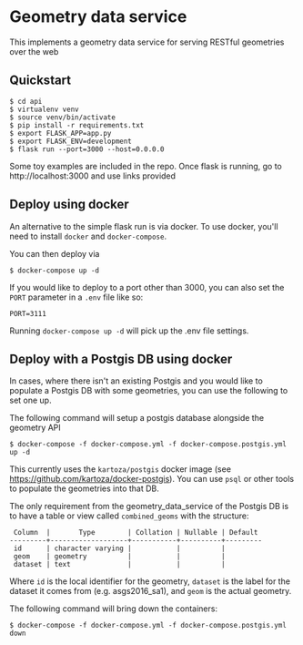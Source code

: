 # Geometry data service

This implements a geometry data service for serving RESTful geometries over the web

## Quickstart 
```
$ cd api
$ virtualenv venv
$ source venv/bin/activate
$ pip install -r requirements.txt
$ export FLASK_APP=app.py
$ export FLASK_ENV=development
$ flask run --port=3000 --host=0.0.0.0
```

Some toy examples are included in the repo. Once flask is running, go to http://localhost:3000 and use links provided

## Deploy using docker

An alternative to the simple flask run is via docker. To use docker, you'll need to install `docker` and `docker-compose`.

You can then deploy via
```
$ docker-compose up -d
```

If you would like to deploy to a port other than 3000, you can also set the `PORT` parameter in a `.env` file like so:
```
PORT=3111
```

Running `docker-compose up -d` will pick up the .env file settings.

## Deploy with a Postgis DB using docker 

In cases, where there isn't an existing Postgis and you would like to populate a Postgis DB with
some geometries, you can use the following to set one up.

The following command will setup a postgis database alongside the geometry API
```
$ docker-compose -f docker-compose.yml -f docker-compose.postgis.yml up -d
```

This currently uses the `kartoza/postgis` docker image (see https://github.com/kartoza/docker-postgis).
You can use `psql` or other tools to populate the geometries into that DB.

The only requirement from the geometry_data_service of the Postgis DB 
is to have a table or view called `combined_geoms` with the structure:
```
 Column  |       Type        | Collation | Nullable | Default 
---------+-------------------+-----------+----------+---------
 id      | character varying |           |          | 
 geom    | geometry          |           |          | 
 dataset | text              |           |          | 
```

Where `id` is the local identifier for the geometry, `dataset` is the label for the dataset it comes from (e.g. asgs2016_sa1),
and `geom` is the actual geometry.


The following command will bring down the containers:
```
$ docker-compose -f docker-compose.yml -f docker-compose.postgis.yml down 
```
